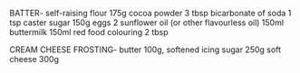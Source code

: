 BATTER-
self-raising flour 175g
cocoa powder 3 tbsp
bicarbonate of soda 1 tsp
caster sugar 150g
eggs 2
sunflower oil (or other flavourless oil) 150ml
buttermilk 150ml
red food colouring 2 tbsp

CREAM CHEESE FROSTING-
butter 100g, softened
icing sugar 250g
soft cheese 300g